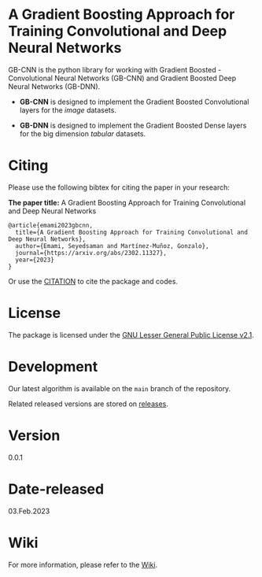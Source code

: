 # A Gradient Boosting Approach for Training Convolutional and Deep Neural Networks 	

GB-CNN is the python library for working with Gradient Boosted - Convolutional Neural Networks (GB-CNN) and Gradient Boosted Deep Neural Networks (GB-DNN).

* **GB-CNN** is designed to implement the Gradient Boosted Convolutional layers for the *image* datasets.

* **GB-DNN** is designed to implement the Gradient Boosted Dense layers for the big dimension *tabular* datasets.


# Citing

Please use the following bibtex for citing the paper in your research:

**The paper title:** A Gradient Boosting Approach for Training Convolutional and Deep Neural Networks

```
@article{emami2023gbcnn,
  title={A Gradient Boosting Approach for Training Convolutional and Deep Neural Networks},
  author={Emami, Seyedsaman and Martínez-Muñoz, Gonzalo},
  journal={https://arxiv.org/abs/2302.11327},
  year={2023}
}
```
Or use the [CITATION](CITATION.cff) to cite the package and codes.



# License

The package is licensed under the [GNU Lesser General Public License v2.1](https://github.com/GAA-UAM/GBNN/blob/main/LICENSE).

# Development

Our latest algorithm is available on the `main` branch of the repository.

Related released versions are stored on [releases](https://github.com/GAA-UAM/GB-CNN/releases).

# Version

0.0.1

# Date-released

03.Feb.2023



# Wiki

For more information, please refer to the [Wiki](https://github.com/GAA-UAM/GB-CNN/wiki).
